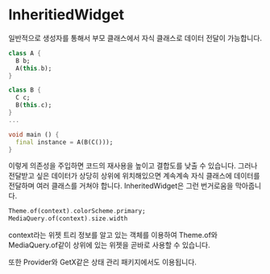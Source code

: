 # InheritiedWidget

일반적으로 생성자를 통해서 부모 클래스에서 자식 클래스로
데이터 전달이 가능합니다.
```dart
class A {
  B b;
  A(this.b);
}

class B {
  C c;
  B(this.c);
}
...

void main () {
  final instance = A(B(C()));
}
```
이렇게 의존성을 주입하면 코드의 재사용을 높이고 결합도를 낮출 수 있습니다.
그러나 전달받고 싶은 데이터가 상당히 상위에 위치해있으면
계속계속 자식 클래스에 데이터를 전달하며 여러 클래스를 거쳐야 합니다.
InheritedWidget은 그런 번거로움을 막아줍니다.

```dart
Theme.of(context).colorScheme.primary;
MediaQuery.of(context).size.width
```
context라는 위젯 트리 정보를 알고 있는 객체를 이용하여
Theme.of와 MediaQuery.of같이 상위에 있는 위젯을 곧바로 사용할 수 있습니다.

또한 Provider와 GetX같은 상태 관리 패키지에서도 이용됩니다.
